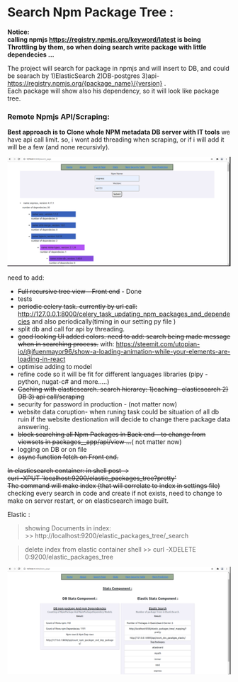 
# Search Npm Package Tree :

**Notice:**  
**calling npmjs https://registry.npmjs.org/keyword/latest is being Throttling by them, so when doing search write package with little dependecies ...**

The project will search for package in npmjs and will insert  to DB, and could be searach by 1)ElasticSearch 2)DB-postgres 3)api- https://registry.npmjs.org/{package_name}/{version}  .  
Each package will show also his dependency, so it will look like package tree.

### Remote Npmjs API/Scraping:  
**Best approach is to Clone whole NPM metadata DB server with IT tools**
we have api call limit. so, i wont add threading when scraping, or if i will add it will be a few (and none recursivly).     


![This is an tree npm package](npm_tree_example.png)


need to add:

- ~~Full recursive tree view - Front end~~ - Done    
- tests
- ~~periodic celery task. currently by url call:~~
 http://127.0.0.1:8000/celery_task_updating_npm_packages_and_dependecies and also periodically(timing in our setting py file )  
- split db and call for api by threading.
- ~~good looking UI added colors. need to add:  search being made message  when in searching process.~~
with:  https://steemit.com/utopian-io/@jfuenmayor96/show-a-loading-animation-while-your-elements-are-loading-in-react
- optimise adding to model 
- refine code so it will be fit for different languages libraries (pipy - python, nugat-c#  and more.....)
- ~~Caching with elasticsearch. search hierarcy: 1)caching- elasticsearch 2) DB 3) api call/scraping~~ 
- security for password in production - (not matter now)
- website data coruption- when runing task could be situation of all db ruin if the website destionation will decide to change there package data answering.
- ~~block searching all  Npm Packages in Back end - to change from viewsets in packages__app/api/view ...~~( not matter now)
- logging on DB or on file
- ~~async function fetch on Front end.~~ 

~~In elasticsearch container:
in shell post ->   
 curl -XPUT 'localhost:9200/elastic_packages_tree?pretty'  
The command will make index (that will correlate to index in settings file)~~ 
checking every  search in code and create if not exists, need to change to make on server restart, or on elasticsearch image built.  


Elastic :   
   >showing Documents in index:  
    >>  http://localhost:9200/elastic_packages_tree/_search  

   > delete index from elastic container shell
    >>  curl -XDELETE 0:9200/elastic_packages_tree


![Stats](stats.png)

